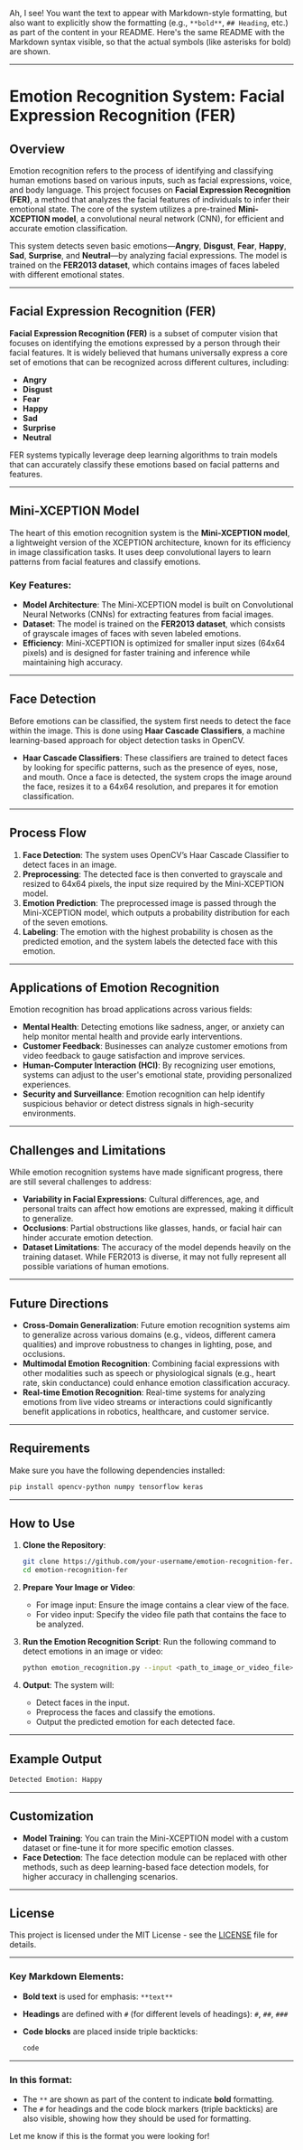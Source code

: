 Ah, I see! You want the text to appear with Markdown-style formatting, but also want to explicitly show the formatting (e.g., `**bold**`, `## Heading`, etc.) as part of the content in your README. Here's the same README with the Markdown syntax visible, so that the actual symbols (like asterisks for bold) are shown.

---

# Emotion Recognition System: Facial Expression Recognition (FER)

## Overview

Emotion recognition refers to the process of identifying and classifying human emotions based on various inputs, such as facial expressions, voice, and body language. This project focuses on **Facial Expression Recognition (FER)**, a method that analyzes the facial features of individuals to infer their emotional state. The core of the system utilizes a pre-trained **Mini-XCEPTION model**, a convolutional neural network (CNN), for efficient and accurate emotion classification.

This system detects seven basic emotions—**Angry**, **Disgust**, **Fear**, **Happy**, **Sad**, **Surprise**, and **Neutral**—by analyzing facial expressions. The model is trained on the **FER2013 dataset**, which contains images of faces labeled with different emotional states.

---

## Facial Expression Recognition (FER)

**Facial Expression Recognition (FER)** is a subset of computer vision that focuses on identifying the emotions expressed by a person through their facial features. It is widely believed that humans universally express a core set of emotions that can be recognized across different cultures, including:

* **Angry**
* **Disgust**
* **Fear**
* **Happy**
* **Sad**
* **Surprise**
* **Neutral**

FER systems typically leverage deep learning algorithms to train models that can accurately classify these emotions based on facial patterns and features.

---

## Mini-XCEPTION Model

The heart of this emotion recognition system is the **Mini-XCEPTION model**, a lightweight version of the XCEPTION architecture, known for its efficiency in image classification tasks. It uses deep convolutional layers to learn patterns from facial features and classify emotions.

### Key Features:

* **Model Architecture**: The Mini-XCEPTION model is built on Convolutional Neural Networks (CNNs) for extracting features from facial images.
* **Dataset**: The model is trained on the **FER2013 dataset**, which consists of grayscale images of faces with seven labeled emotions.
* **Efficiency**: Mini-XCEPTION is optimized for smaller input sizes (64x64 pixels) and is designed for faster training and inference while maintaining high accuracy.

---

## Face Detection

Before emotions can be classified, the system first needs to detect the face within the image. This is done using **Haar Cascade Classifiers**, a machine learning-based approach for object detection tasks in OpenCV.

* **Haar Cascade Classifiers**: These classifiers are trained to detect faces by looking for specific patterns, such as the presence of eyes, nose, and mouth. Once a face is detected, the system crops the image around the face, resizes it to a 64x64 resolution, and prepares it for emotion classification.

---

## Process Flow

1. **Face Detection**: The system uses OpenCV’s Haar Cascade Classifier to detect faces in an image.
2. **Preprocessing**: The detected face is then converted to grayscale and resized to 64x64 pixels, the input size required by the Mini-XCEPTION model.
3. **Emotion Prediction**: The preprocessed image is passed through the Mini-XCEPTION model, which outputs a probability distribution for each of the seven emotions.
4. **Labeling**: The emotion with the highest probability is chosen as the predicted emotion, and the system labels the detected face with this emotion.

---

## Applications of Emotion Recognition

Emotion recognition has broad applications across various fields:

* **Mental Health**: Detecting emotions like sadness, anger, or anxiety can help monitor mental health and provide early interventions.
* **Customer Feedback**: Businesses can analyze customer emotions from video feedback to gauge satisfaction and improve services.
* **Human-Computer Interaction (HCI)**: By recognizing user emotions, systems can adjust to the user's emotional state, providing personalized experiences.
* **Security and Surveillance**: Emotion recognition can help identify suspicious behavior or detect distress signals in high-security environments.

---

## Challenges and Limitations

While emotion recognition systems have made significant progress, there are still several challenges to address:

* **Variability in Facial Expressions**: Cultural differences, age, and personal traits can affect how emotions are expressed, making it difficult to generalize.
* **Occlusions**: Partial obstructions like glasses, hands, or facial hair can hinder accurate emotion detection.
* **Dataset Limitations**: The accuracy of the model depends heavily on the training dataset. While FER2013 is diverse, it may not fully represent all possible variations of human emotions.

---

## Future Directions

* **Cross-Domain Generalization**: Future emotion recognition systems aim to generalize across various domains (e.g., videos, different camera qualities) and improve robustness to changes in lighting, pose, and occlusions.
* **Multimodal Emotion Recognition**: Combining facial expressions with other modalities such as speech or physiological signals (e.g., heart rate, skin conductance) could enhance emotion classification accuracy.
* **Real-time Emotion Recognition**: Real-time systems for analyzing emotions from live video streams or interactions could significantly benefit applications in robotics, healthcare, and customer service.

---

## Requirements

Make sure you have the following dependencies installed:

```bash
pip install opencv-python numpy tensorflow keras
```

---

## How to Use

1. **Clone the Repository**:

   ```bash
   git clone https://github.com/your-username/emotion-recognition-fer.git
   cd emotion-recognition-fer
   ```

2. **Prepare Your Image or Video**:

   * For image input: Ensure the image contains a clear view of the face.
   * For video input: Specify the video file path that contains the face to be analyzed.

3. **Run the Emotion Recognition Script**:
   Run the following command to detect emotions in an image or video:

   ```bash
   python emotion_recognition.py --input <path_to_image_or_video_file>
   ```

4. **Output**:
   The system will:

   * Detect faces in the input.
   * Preprocess the faces and classify the emotions.
   * Output the predicted emotion for each detected face.

---

## Example Output

```bash
Detected Emotion: Happy
```

---

## Customization

* **Model Training**: You can train the Mini-XCEPTION model with a custom dataset or fine-tune it for more specific emotion classes.
* **Face Detection**: The face detection module can be replaced with other methods, such as deep learning-based face detection models, for higher accuracy in challenging scenarios.

---

## License

This project is licensed under the MIT License - see the [LICENSE](LICENSE) file for details.

---

### Key Markdown Elements:

* **Bold text** is used for emphasis: `**text**`
* **Headings** are defined with `#` (for different levels of headings): `#`, `##`, `###`
* **Code blocks** are placed inside triple backticks:

  ```bash
  code
  ```

---

### In this format:

* The `**` are shown as part of the content to indicate **bold** formatting.
* The `#` for headings and the code block markers (triple backticks) are also visible, showing how they should be used for formatting.

Let me know if this is the format you were looking for!
